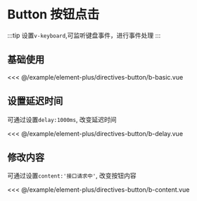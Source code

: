 
# Button 按钮点击

:::tip
设置`v-keyboard`,可监听键盘事件，进行事件处理
:::

## 基础使用

<demo src="directives-button/b-basic">

<<< @/example/element-plus/directives-button/b-basic.vue
</demo>

## 设置延迟时间

可通过设置`delay:1000ms`, 改变延迟时间

<demo src="directives-button/b-delay">

<<< @/example/element-plus/directives-button/b-delay.vue
</demo>

## 修改内容

可通过设置`content:'接口请求中'`, 改变按钮内容

<demo src="directives-button/b-content">

<<< @/example/element-plus/directives-button/b-content.vue
</demo>
